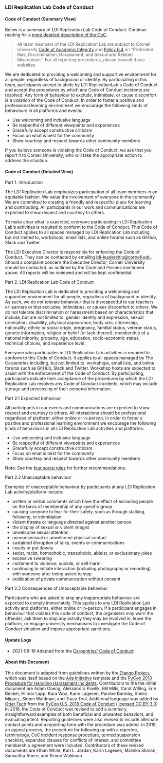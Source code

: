 ### LDI Replication Lab Code of Conduct

#### Code of Conduct (Summary View)

Below is a summary of LDI Replication Lab Code of Conduct. Continue reading for a [more detailed description of the CoC](#code-of-conduct-detailed-view).

> All team members of the LDI Replication Lab are subject to Cornell University [Code of Academic Integrity](https://theuniversityfaculty.cornell.edu/dean/academic-integrity/code-of-academic-integrity/)  and  [Policy 6.4](https://titleix.cornell.edu/policy-6-4-prohibited-bias-discrimination-harassment-and-sexual-and-related-misconduct/) on "Prohibited Bias, Discrimination, Harassment, and Sexual and Related Misconduct." For all reporting procedures, please consult those websites.

We are dedicated to providing a welcoming and supportive environment for all people, regardless of background or identity. By participating in this team, participants accept to abide by LDI ReplicationLab's Code of Conduct and accept the procedures by which any Code of Conduct incidents are resolved. Any form of behaviour to exclude, intimidate, or cause discomfort is a violation of the Code of Conduct. In order to foster a positive and professional learning environment we encourage the following kinds of behaviours in all platforms and events:

* Use welcoming and inclusive language
* Be respectful of different viewpoints and experiences
* Gracefully accept constructive criticism
* Focus on what is best for the community
* Show courtesy and respect towards other community members

If you believe someone is violating the Code of Conduct, we ask that you report it to Cornell University, who will take the appropriate action to address the situation.

#### Code of Conduct (Detailed View)

Part 1. Introduction 

The LDI Replication Lab emphasizes participation of all team members in an equitable fashion. We value the involvement of everyone in the community. We are committed to creating a friendly and respectful place for learning and contributing. All participants in our work and communications are expected to show respect and courtesy to others.

To make clear what is expected, everyone participating in LDI Replication Lab's activities is required to conform to the Code of Conduct. This Code of Conduct applies to all spaces managed by LDI Replication Lab including, but not limited to, workshops, email lists, and online forums such as GitHub, Slack and Twitter. 

The LDI Executive Director is responsible for enforcing the Code of Conduct. They can be contacted by emailing [ldi-leadership@cornell.edu](mailto:ldi-leadership@cornell.edu). Should a complaint concern the Executive Director, Cornell University should be contacted, as outlined by the Code and Policies mentioned above.
All reports will be reviewed  and will be kept confidential. 
 
Part 2. LDI Replication Lab Code of Conduct

The LDI Replication Lab is dedicated to providing a welcoming and supportive environment for all people, regardless of background or identity. As such, we do not tolerate behaviour that is disrespectful to our teachers or learners or that excludes, intimidates, or causes discomfort to others. We do not tolerate discrimination or harassment based on characteristics that include, but are not limited to, gender identity and expression, sexual orientation, disability, physical appearance, body size, citizenship, nationality, ethnic or social origin, pregnancy, familial status, veteran status, genetic information, religion or belief (or lack thereof), membership of a national minority, property, age, education, socio-economic status, technical choices, and experience level. 

Everyone who participates in LDI Replication Lab activities is required to conform to this Code of Conduct. It applies to all spaces managed by The Carpentries including, but not limited to, workshops, email lists, and online forums such as GitHub, Slack and Twitter. Workshop hosts are expected to assist with the enforcement of the Code of Conduct. By participating, participants indicate their acceptance of the procedures by which the LDI Replication Lab resolves any Code of Conduct incidents, which may include storage and processing of their personal information. 

Part 2.1 Expected behaviour

All participants in our events and communications are expected to show respect and courtesy to others. All interactions should be professional regardless of platform: either online or in-person. In order to foster a positive and professional learning environment we encourage the following kinds of behaviours in all LDI Replication Lab activities and platforms:

* Use welcoming and inclusive language
* Be respectful of different viewpoints and experiences
* Gracefully accept constructive criticism
* Focus on what is best for the community
* Show courtesy and respect towards other community members

Note: See the [four social rules](https://www.recurse.com/manual#sub-sec-social-rules) for further recommendations.

Part 2.2 Unacceptable behaviour

Examples of unacceptable behaviour by participants at any LDI Replication Lab activity/platform include:

- written or verbal comments which have the effect of excluding people on the basis of membership of any specific group  
- causing someone to fear for their safety, such as through stalking, following, or intimidation  
- violent threats or language directed against another person
- the display of sexual or violent images  
- unwelcome sexual attention  
- nonconsensual or unwelcome physical contact  
- sustained disruption of talks, events or communications
- insults or put downs  
- sexist, racist, homophobic, transphobic, ableist, or exclusionary jokes
- excessive swearing
- incitement to violence, suicide, or self-harm  
- continuing to initiate interaction (including photography or recording) with someone after being asked to stop  
- publication of private communication without consent  

Part 2.3 Consequences of Unacceptable behaviour

Participants who are asked to stop any inappropriate behaviour are expected to comply immediately. This applies to any LDI Replication Lab activity and platforms, either online or in-person. If a participant engages in behaviour that violates this code of conduct, the organisers may warn the offender, ask them to stop any activity they may be involved in, leave the platform, or engage university mechanisms to investigate the Code of Conduct violation and impose appropriate sanctions.

#### Update Logs

- 2021-08-19 Adapted from the [Carpentries' Code of Conduct](https://github.com/carpentries/docs.carpentries.org/blob/05bc4f4665f4ac967191df401c56b99ff0cac3cd/topic_folders/policies/code-of-conduct.md)

#### About this Document

This document is adapted from guidelines written by the [Django Project](https://www.djangoproject.com/conduct/enforcement-manual/), which was itself based on the [Ada Initiative](http://geekfeminism.wikia.com/wiki/Conference_anti-harassment/Responding_to_reports) template and the [PyCon 2013 Procedure for Handling Harassment Incidents](https://us.pycon.org/2013/about/code-of-conduct/harassment-incidents/). Contributors to the the initial document are Adam Obeng, Aleksandra Pawlik, Bill Mills, Carol Willing, Erin Becker, Hilmar Lapp, Kara Woo, Karin Lagesen, Pauline Barmby, Sheila Miguez, Simon Waldman, and Tracy Teal. Additional language was added by [Otter Tech](https://otter.technology) from the [PyCon U.S. 2018 Code of Conduct](https://us.pycon.org/2018/about/code-of-conduct/) ([licensed CC BY 3.0](http://creativecommons.org/licenses/by/3.0/))
In 2018, the Code of Conduct was revised to add a summary, straightforward examples of both beneficial and unwanted behaviors, and evaluating intent. Reporting guidelines were also revised to include alternate contact points and a reporting form with the procedure was added. In 2019, an appeal process, the procedure for following up with a reportee, terminology, CoC incident response procedure, termed suspension checklist, expanded clauses for conflicts of interest, and committee membership agreement were included. Contributors of these revised documents are Ethan White, Kari L. Jordan, Karin Lagesen, Malvika Sharan, Samantha Ahern, and Simon Waldman.
